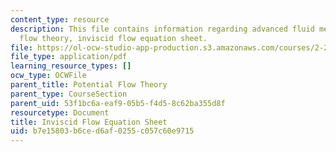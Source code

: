 ```yaml
---
content_type: resource
description: This file contains information regarding advanced fluid mechanics, potential
  flow theory, inviscid flow equation sheet.
file: https://ol-ocw-studio-app-production.s3.amazonaws.com/courses/2-25-advanced-fluid-mechanics-fall-2013/b7e15803b6ced6af0255c057c60e9715_MIT2_25F13_InviscidUpdated.pdf
file_type: application/pdf
learning_resource_types: []
ocw_type: OCWFile
parent_title: Potential Flow Theory
parent_type: CourseSection
parent_uid: 53f1bc6a-eaf9-05b5-f4d5-8c62ba355d8f
resourcetype: Document
title: Inviscid Flow Equation Sheet
uid: b7e15803-b6ce-d6af-0255-c057c60e9715
---
```

